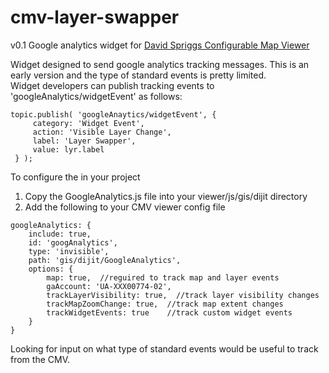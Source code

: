 cmv-layer-swapper
=================

v0.1
Google analytics widget for [David Spriggs Configurable Map Viewer](https://github.com/DavidSpriggs/ConfigurableViewerJSAPI) 

Widget designed to send google analytics tracking messages.  This is an early version and the type of standard events is pretty limited.  
Widget developers can publish tracking events to 'googleAnalytics/widgetEvent' as follows:

```
topic.publish( 'googleAnaytics/widgetEvent', {
     category: 'Widget Event',
     action: 'Visible Layer Change',
     label: 'Layer Swapper',
     value: lyr.label
 } );
```


To configure the in your project

1. Copy the GoogleAnalytics.js file into your viewer/js/gis/dijit directory
2. Add the following to your CMV viewer config file

```
googleAnalytics: {
    include: true,
    id: 'googAnalytics',
    type: 'invisible',
    path: 'gis/dijit/GoogleAnalytics',
    options: {
        map: true,  //reguired to track map and layer events
        gaAccount: 'UA-XXX00774-02',
        trackLayerVisibility: true,  //track layer visibility changes
        trackMapZoomChange: true,  //track map extent changes
        trackWidgetEvents: true    //track custom widget events
    }
}
```

Looking for input on what type of standard events would be useful to track from the CMV.